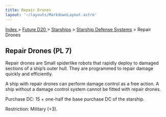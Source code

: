 ```yaml
---
title: Repair Drones
layout: '~/layouts/MarkdownLayout.astro'
---
```


[ Index ](/) > [ Future D20 ](/future.d20.srd) > [Starships](/future.d20.srd/starships) > [Starship Defense Systems](/future.d20.srd/starships/starship.defense.systems) > Repair Drones

## Repair Drones (PL 7)

Repair drones are Small spiderlike robots that rapidly deploy to damaged
sections of a ship’s outer hull. They are programmed to repair damage quickly
and efficiently.

A ship with repair drones can perform damage control as a free action. A ship
without a damage control system cannot be fitted with repair drones.

Purchase DC: 15 + one-half the base purchase DC of the starship.

Restriction: Military (+3).

